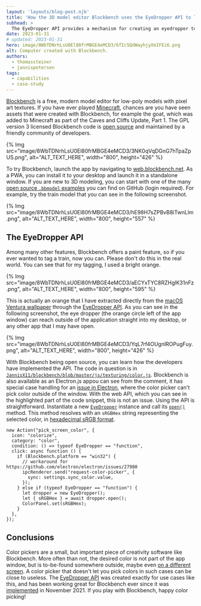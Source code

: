 ```yaml
---
layout: 'layouts/blog-post.njk'
title: 'How the 3D model editor Blockbench uses the EyeDropper API to let users choose colors from everywhere'
subhead: >
  The EyeDropper API provides a mechanism for creating an eyedropper tool that lets users sample colors from their screens, including outside of the browser window. Learn how the 3D model editor Blockbench uses this API in their codebase.
date: 2023-01-31
# updated: 2023-01-31
hero: image/8WbTDNrhLsU0El80frMBGE4eMCD3/6fIc5QdWayhjyXmIFEi6.png
alt: Computer created with Blockbench.
authors:
  - thomassteiner
  - jannispetersen
tags:
  - capabilities
  - case-study
---
```


[Blockbench](https://www.blockbench.net/) is a free, modern model editor for low-poly models with pixel art textures. If you have ever played [Minecraft](https://www.minecraft.net/), chances are you have seen assets that were created with Blockbench, for example the goat, which was added to Minecraft as part of the Caves and Cliffs Update, Part 1. The GPL version 3 licensed Blockbench code is [open source](https://github.com/JannisX11/blockbench) and maintained by a friendly community of developers.

{% Img src="image/8WbTDNrhLsU0El80frMBGE4eMCD3/3NK0qVqDGnG7hTpaZpUS.png", alt="ALT_TEXT_HERE", width="800", height="426" %}

To try Blockbench, launch the app by navigating to [web.blockbench.net](https://web.blockbench.net/). As a PWA, you can install it to your desktop and launch it in a standalone window. If you are new to 3D modeling, you can start with one of the many [open source `.bbmodel` examples](https://github.com/search?q=path%3A*.bbmodel&type=code) you can find on GitHub (login required). For example, try the train model that you can see in the following screenshot.

{% Img src="image/8WbTDNrhLsU0El80frMBGE4eMCD3/hE98H7sZPBvB8iTwnLlm.png", alt="ALT_TEXT_HERE", width="800", height="557" %}

## The EyeDropper API

Among many other features, Blockbench offers a paint feature, so if you ever wanted to tag a train, now you can. Please don't do this in the real world. You can see that for my tagging, I used a bright orange.

{% Img src="image/8WbTDNrhLsU0El80frMBGE4eMCD3/aECYxTYC8RZHglK31nFz.png", alt="ALT_TEXT_HERE", width="800", height="595" %}

This is actually an orange that I have extracted directly from the [macOS Ventura wallpaper](https://9to5mac.com/2022/10/05/macos-13-ventura-wallpaper-download-it-right-here/) through the [EyeDropper API](https://developer.mozilla.org/docs/Web/API/EyeDropper_API). As you can see in the following screenshot, the eye dropper (the orange circle left of the app window) can reach outside of the application straight into my desktop, or any other app that I may have open.

{% Img src="image/8WbTDNrhLsU0El80frMBGE4eMCD3/YqL7rf4OUgnlROPugFuy.png", alt="ALT_TEXT_HERE", width="800", height="426" %}

With Blockbench being open source, you can learn how the developers have implemented the API. The code in question is in [`JannisX11/blockbench/blob/master/js/texturing/color.js`](https://github.com/JannisX11/blockbench/blob/35ced3b3d094ffbf3f2b9548e82bc31c27e0cd05/js/texturing/color.js#L1034-L1049). Blockbench is also available as an Electron.js appou can see from the comment, it has special case handling for an [issue in Electron](https://github.com/electron/electron/issues/27980), where the color picker can't pick color outside of the window. With the web API, which you can see in the highlighted part of the code snippet, this is not an issue. Using the API is straightforward. Instantiate a new [`EyeDropper`](https://developer.mozilla.org/docs/Web/API/EyeDropper) instance and call its [`open()`](https://developer.mozilla.org/docs/Web/API/EyeDropper/open) method. This method resolves with an `sRGBHex` string representing the selected color, in [hexadecimal sRGB format](https://developer.mozilla.org/docs/Web/CSS/hex-color).

```js/11-12
new Action("pick_screen_color", {
  icon: "colorize",
  category: "color",
  condition: () => typeof EyeDropper == "function",
  click: async function () {
    if (Blockbench.platform == "win32") {
      // workaround for https://github.com/electron/electron/issues/27980
      ipcRenderer.send("request-color-picker", {
        sync: settings.sync_color.value,
      });
    } else if (typeof EyeDropper == "function") {
      let dropper = new EyeDropper();
      let { sRGBHex } = await dropper.open();
      ColorPanel.set(sRGBHex);
    }
  },
});
```

## Conclusions

Color pickers are a small, but important piece of creativity software like Blockbench. More often than not, the desired color is not part of the app window, but is to-be-found somewhere outside, maybe even [on a different screen](https://github.com/mockingbot/mb_colorpicker_desktop_native/issues/10). A color picker that doesn't let you pick colors in such cases can be close to useless. The [EyeDropper API](https://developer.mozilla.org/docs/Web/API/EyeDropper_API) was created exactly for use cases like this, and has been working great for Blockbench ever since it was [implemented](https://github.com/JannisX11/blockbench/commit/e8639293541a22e06011ba4cc4293fc6b684bdc3#diff-b29213ddb78f7fe749e4856e6e059474bab78936d85b91f187a2ec3d5f3ca568) in November 2021. If you play with Blockbench, happy color picking!
